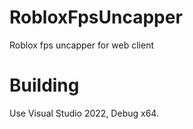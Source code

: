 # RobloxFpsUncapper
Roblox fps uncapper for web client
# Building
Use Visual Studio 2022, Debug x64.

